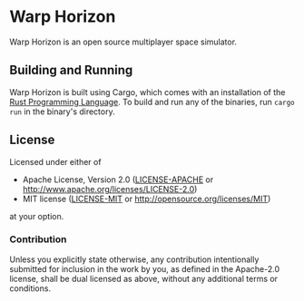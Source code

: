# Warp Horizon
Warp Horizon is an open source multiplayer space simulator.

## Building and Running
Warp Horizon is built using Cargo, which comes with an installation of the
[Rust Programming Language](https://www.rust-lang.org/). To build and run any
of the binaries, run `cargo run` in the binary's directory.

## License
Licensed under either of
 * Apache License, Version 2.0 ([LICENSE-APACHE](LICENSE-APACHE) or http://www.apache.org/licenses/LICENSE-2.0)
 * MIT license ([LICENSE-MIT](LICENSE-MIT) or http://opensource.org/licenses/MIT)

at your option.

### Contribution
Unless you explicitly state otherwise, any contribution intentionally submitted
for inclusion in the work by you, as defined in the Apache-2.0 license, shall be
dual licensed as above, without any additional terms or conditions.
